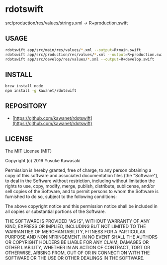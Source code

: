# rdotswift

src/production/res/values/strings.xml -> R+production.swift

## USAGE

```sh
rdotswift app/src/main/res/values/*.xml --output=R+main.swift
rdotswift app/src/production/res/values/*.xml --output=R+production.swift
rdotswift app/src/develop/res/values/*.xml --output=R+develop.swift
```

## INSTALL

```sh
brew install node
npm install -g kawanet/rdotswift
```

## REPOSITORY

- [https://github.com/kawanet/rdotswift](https://github.com/kawanet/rdotswift)

## LICENSE

The MIT License (MIT)

Copyright (c) 2016 Yusuke Kawasaki

Permission is hereby granted, free of charge, to any person obtaining a copy
of this software and associated documentation files (the "Software"), to deal
in the Software without restriction, including without limitation the rights
to use, copy, modify, merge, publish, distribute, sublicense, and/or sell
copies of the Software, and to permit persons to whom the Software is
furnished to do so, subject to the following conditions:

The above copyright notice and this permission notice shall be included in all
copies or substantial portions of the Software.

THE SOFTWARE IS PROVIDED "AS IS", WITHOUT WARRANTY OF ANY KIND, EXPRESS OR
IMPLIED, INCLUDING BUT NOT LIMITED TO THE WARRANTIES OF MERCHANTABILITY,
FITNESS FOR A PARTICULAR PURPOSE AND NONINFRINGEMENT. IN NO EVENT SHALL THE
AUTHORS OR COPYRIGHT HOLDERS BE LIABLE FOR ANY CLAIM, DAMAGES OR OTHER
LIABILITY, WHETHER IN AN ACTION OF CONTRACT, TORT OR OTHERWISE, ARISING FROM,
OUT OF OR IN CONNECTION WITH THE SOFTWARE OR THE USE OR OTHER DEALINGS IN THE
SOFTWARE.

